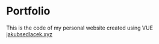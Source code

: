 # Portfolio

This is the code of my personal website created using VUE  [jakubsedlacek.xyz](https://jakubsedlacek.xyz/)